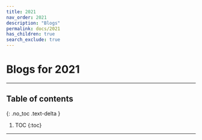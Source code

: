 ```yaml
---
title: 2021
nav_order: 2021
description: "Blogs"
permalink: docs/2021
has_children: true
search_exclude: true
---
```


# Blogs for 2021

---

## Table of contents
{: .no_toc .text-delta }

1. TOC
{:toc}

---

